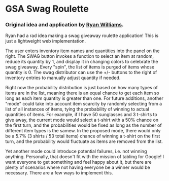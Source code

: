 # GSA Swag Roulette

### Original idea and application by [Ryan Williams](https://github.com/rpwilliams/GoogleSwagGenerator).

Ryan had a rad idea making a swag giveaway roulette application! This is just a lightweight web implementation.

The user enters inventory item names and quantities into the panel on the right. The SWAG button invokes a function to select an item at random, reduce its quantity by 1, and display it in changing colors to celebrate the swag giveaway. Every "spin", the list of items is purged of items whose quantity is 0. The swag distributor can use the +/- buttons to the right of inventory entries to manually adjust quantity if needed.

Right now the probability distribution is just based on how many types of items are in the list, meaning there is an equal chance to get each item so long as each item quantity is greater than one. For future additions, another "mode" could take into account item scarcity by randomly selecting from a list of all instances of items, tying the probability of winning to actual quantities of items. For example, if I have 50 sunglasses and 3 t-shirts to give away, the current mode would select a t-shirt with a 50% chance on the first turn, and the probabilities would be fixed as long as the number of different item types is the samew. In the proposed mode, there would only be a 5.7% (3 shirts / 53 total items) chance of winning a t-shirt on the first turn, and the probability would fluctuate as items are removed from the list.

Yet another mode could introduce potential failures, i.e. not winning anything. Personally, that doesn't fit with the mission of tabling for Google! I want everyone to get something and feel happy about it, but there are plenty of scenarios where not having everyone be a winner would be necessary. There are a few ways to implement this.


